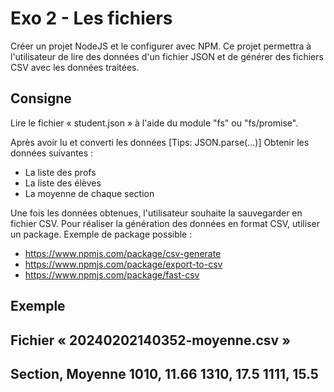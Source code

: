# Exo 2 - Les fichiers

Créer un projet NodeJS et le configurer avec NPM.
Ce projet permettra à l'utilisateur de lire des données d'un fichier JSON et de générer des fichiers CSV avec les données traitées.

## Consigne
Lire le fichier « student.json » à l'aide du module "fs" ou "fs/promise".

Après avoir lu et converti les données [Tips: JSON.parse(...)]
Obtenir les données suivantes : 
 - La liste des profs
 - La liste des élèves 
 - La moyenne de chaque section

Une fois les données obtenues, l'utilisateur souhaite la sauvegarder en fichier CSV. 
Pour réaliser la génération des données en format CSV, utiliser un package. 
Exemple de package possible : 
 - https://www.npmjs.com/package/csv-generate
 - https://www.npmjs.com/package/export-to-csv
 - https://www.npmjs.com/package/fast-csv

## Exemple
Fichier « 20240202140352-moyenne.csv »
----------------
Section, Moyenne
1010, 11.66
1310, 17.5
1111, 15.5
----------------